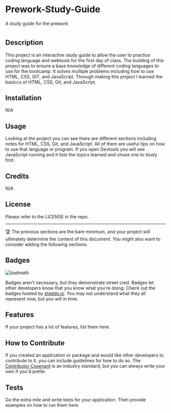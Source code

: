 # Prework-Study-Guide
A study guide for the prework
# <Prework-Study-Guide>

## Description
This project is an interactive study guide to allow the user to practice coding language and webtools for the first day of class. The building of this project was to ensure a base knowledge of different coding languages to use for the bootcamp. It solves multiple problems including how to use HTML, CSS, GIT, and JavaScript. Through making this project I learned the basiccs of HTML, CSS, Git, and JavaScript.





## Installation

N/A

## Usage

Looking at the project you can see there are different sections including notes for HTML, CSS, Git, and JavaScript. All of them are useful tips on how to use that language or program. If you open Devtools you will see JavaScript running and it lists the topics learned and chose one to study first.

## Credits

N/A

## License

Please refer to the LICENSE in the repo.

---

🏆 The previous sections are the bare minimum, and your project will ultimately determine the content of this document. You might also want to consider adding the following sections.

## Badges

![badmath](https://img.shields.io/github/languages/top/nielsenjared/badmath)

Badges aren't necessary, but they demonstrate street cred. Badges let other developers know that you know what you're doing. Check out the badges hosted by [shields.io](https://shields.io/). You may not understand what they all represent now, but you will in time.

## Features

If your project has a lot of features, list them here.

## How to Contribute

If you created an application or package and would like other developers to contribute to it, you can include guidelines for how to do so. The [Contributor Covenant](https://www.contributor-covenant.org/) is an industry standard, but you can always write your own if you'd prefer.

## Tests

Go the extra mile and write tests for your application. Then provide examples on how to run them here.